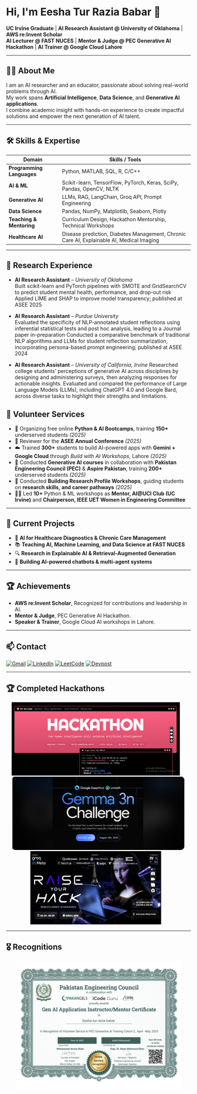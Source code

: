 # Hi, I'm Eesha Tur Razia Babar 👋

**UC Irvine Graduate** | **AI Research Assistant @ University of Oklahoma** | **AWS re:Invent Scholar**  
**AI Lecturer @ FAST NUCES** | **Mentor & Judge @ PEC Generative AI Hackathon** | **AI Trainer @ Google Cloud Lahore**  

---

## 👩‍💻 About Me
I am an AI researcher and an educator, passionate about solving real-world problems through AI.  
My work spans **Artificial Intelligence**, **Data Science**, and **Generative AI applications**.  
I combine academic insight with hands-on experience to create impactful solutions and empower the next generation of AI talent.

---

## 🛠 Skills & Expertise

| **Domain**               | **Skills / Tools** |
|--------------------------|--------------------|
| **Programming Languages**| Python, MATLAB, SQL, R, C/C++ |
| **AI & ML**              | Scikit-learn, TensorFlow, PyTorch, Keras, SciPy, Pandas, OpenCV, NLTK |
| **Generative AI**        | LLMs, RAG, LangChain, Groq API, Prompt Engineering |
| **Data Science**         | Pandas, NumPy, Matplotlib, Seaborn, Plotly |
| **Teaching & Mentoring** | Curriculum Design, Hackathon Mentorship, Technical Workshops |
| **Healthcare AI**        | Disease prediction, Diabetes Management, Chronic Care AI, Explainable AI, Medical Imaging |


---

## 🔬 Research Experience

- **AI Research Assistant** – *University of Oklahoma*  
Built scikit-learn and PyTorch pipelines with SMOTE and GridSearchCV to predict student mental health,
performance, and drop-out risk
Applied LIME and SHAP to improve model transparency; published at ASEE 2025

- **AI Research Assistant** – *Purdue University*  
Evaluated the specificity of NLP-annotated student reflections using inferential statistical tests and post
hoc analysis, leading to a Journal paper in-preparation
Conducted a comparative benchmark of traditional NLP algorithms and LLMs for student reflection
summarization, incorporating persona-based prompt engineering; published at ASEE 2024

- **AI Research Assistant** – *University of California, Irvine*
Researched college students’ perceptions of generative AI across disciplines by designing and administering surveys, 
then analyzing responses for actionable insights.
Evaluated and compared the performance of Large Language Models (LLMs), including ChatGPT 4.0 and Google Bard, 
across diverse tasks to highlight their strengths and limitations.
  
## 🤝 Volunteer Services

- 📢 Organizing free online **Python & AI Bootcamps**, training **150+** underserved students *(2025)*  
- 📄 Reviewer for the **ASEE Annual Conference** *(2025)*  
- ☁️ Trained **300+** students to build AI-powered apps with **Gemini + Google Cloud** through *Build with AI Workshops*, Lahore *(2025)*  
- 🤝 Conducted **Generative AI courses** in collaboration with **Pakistan Engineering Council (PEC)** & **Aspire Pakistan**, training **200+** underserved students *(2025)*  
- 🧭 Conducted **Building Research Profile Workshops**, guiding students on **research skills, and career pathways** *(2025)*  
- 👩‍🏫 Led **10+** Python & ML workshops as **Mentor, AI@UCI Club (UC Irvine)** and **Chairperson, IEEE UET Women in Engineering Committee**  

---

## 🚀 Current Projects
- 🧠 **AI for Healthcare Diagnostics & Chronic Care Management**  
- 📚 **Teaching AI, Machine Learning, and Data Science at FAST NUCES**  
- 🔍 **Research in Explainable AI & Retrieval-Augmented Generation**  
- 🤖 **Building AI-powered chatbots & multi-agent systems**  

---

## 🏆 Achievements
- **AWS re:Invent Scholar**, Recognized for contributions and leadership in AI.
- **Mentor & Judge**, PEC Generative AI Hackathon.
- **Speaker & Trainer**, Google Cloud AI workshops in Lahore.

---

## 📫 Contact

[![Gmail](https://img.shields.io/badge/Gmail-D14836?style=for-the-badge&logo=gmail&logoColor=white)](mailto:ebabar@uci.edu)
[![LinkedIn](https://img.shields.io/badge/LinkedIn-0A66C2?style=for-the-badge&logo=linkedin&logoColor=white)](https://www.linkedin.com/in/eeshababar/)
[![LeetCode](https://img.shields.io/badge/LeetCode-FFA116?style=for-the-badge&logo=leetcode&logoColor=black)](https://leetcode.com/your_username)
[![Devpost](https://img.shields.io/badge/Devpost-003E54?style=for-the-badge&logo=devpost&logoColor=white)](https://devpost.com/your_username)

---

## 🏆 Completed Hackathons

<p align="center">
  <img src="https://raw.githubusercontent.com/Eeshababar/Eeshababar/main/assets/CSGirliesup.png" alt="CS Girlies" height="200" style="margin-right: 15px;"/>
  <img src="https://raw.githubusercontent.com/Eeshababar/Eeshababar/main/assets/gamma3n.png" alt="Gamma3n" height="200"/>
  <img src="https://github.com/Eeshababar/Eeshababar/blob/main/assets/raise%20you%20hack%20certificate.png" alt="Hackathon" height="200" style="margin-right: 15px;"/>
</p>

---

## 🎖️ Recognitions

<p align="center">
  <img src="https://github.com/Eeshababar/Eeshababar/blob/main/assets/GenAI%20mentorship.jpg?raw=true" alt="GenAI Mentorship" height="350"/><br>
</p>




